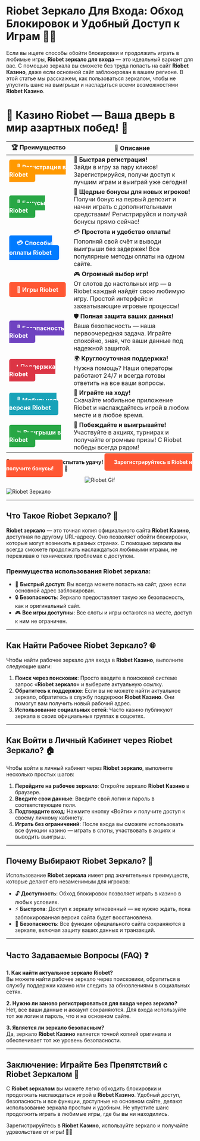 # **Riobet Зеркало Для Входа**: Обход Блокировок и Удобный Доступ к Играм 🎰🚀

Если вы ищете способы обойти блокировки и продолжить играть в любимые игры, **Riobet зеркало для входа** — это идеальный вариант для вас. С помощью зеркала вы сможете без труда попасть на сайт **Riobet Казино**, даже если основной сайт заблокирован в вашем регионе. В этой статье мы расскажем, как пользоваться зеркалом, чтобы не упустить шанс на выигрыши и насладиться всеми возможностями **Riobet Казино**.


# 🎲 **Казино Riobet — Ваша дверь в мир азартных побед!** 🎰

| 🏆 **Преимущество** | 🌟 **Описание** |
|--------------------|-----------------|
| <a href="https://brandplay.link/7xBLTPyj" style="background-color: #ff9900; color: white; padding: 10px 20px; border-radius: 5px; text-decoration: none; font-weight: bold;">🎉 Регистрация в Riobet</a> | 🚀 **Быстрая регистрация!** <br> Зайди в игру за пару кликов! Зарегистрируйся, получи доступ к лучшим играм и выиграй уже сегодня! |
| <a href="https://brandplay.link/7xBLTPyj" style="background-color: #28a745; color: white; padding: 10px 20px; border-radius: 5px; text-decoration: none; font-weight: bold;">🎁 Бонусы Riobet</a> | 🎉 **Щедрые бонусы для новых игроков!** <br> Получи бонус на первый депозит и начни играть с дополнительными средствами! Регистрируйся и получай бонусы прямо сейчас! |
| <a href="https://brandplay.link/7xBLTPyj" style="background-color: #007bff; color: white; padding: 10px 20px; border-radius: 5px; text-decoration: none; font-weight: bold;">💳 Способы оплаты Riobet</a> | 💳 **Простота и удобство оплаты!** <br> Пополняй свой счёт и выводи выигрыши без задержек! Все популярные методы оплаты на одном сайте. |
| <a href="https://brandplay.link/7xBLTPyj" style="background-color: #ff5733; color: white; padding: 10px 20px; border-radius: 5px; text-decoration: none; font-weight: bold;">🎰 Игры Riobet</a> | 🎮 **Огромный выбор игр!** <br> От слотов до настольных игр — в Riobet каждый найдёт свою любимую игру. Простой интерфейс и захватывающие игровые процессы! |
| <a href="https://brandplay.link/7xBLTPyj" style="background-color: #6f42c1; color: white; padding: 10px 20px; border-radius: 5px; text-decoration: none; font-weight: bold;">🔐 Безопасность Riobet</a> | 🛡️ **Полная защита ваших данных!** <br> Ваша безопасность — наша первоочередная задача. Играйте спокойно, зная, что ваши данные под надежной защитой. |
| <a href="https://brandplay.link/7xBLTPyj" style="background-color: #dc3545; color: white; padding: 10px 20px; border-radius: 5px; text-decoration: none; font-weight: bold;">📞 Поддержка Riobet</a> | 🌍 **Круглосуточная поддержка!** <br> Нужна помощь? Наши операторы работают 24/7 и всегда готовы ответить на все ваши вопросы. |
| <a href="https://brandplay.link/7xBLTPyj" style="background-color: #17a2b8; color: white; padding: 10px 20px; border-radius: 5px; text-decoration: none; font-weight: bold;">📱 Мобильная версия Riobet</a> | 📱 **Играйте на ходу!** <br> Скачайте мобильное приложение Riobet и наслаждайтесь игрой в любом месте и в любое время. |
| <a href="https://brandplay.link/7xBLTPyj" style="background-color: #28a745; color: white; padding: 10px 20px; border-radius: 5px; text-decoration: none; font-weight: bold;">💥 Выигрыши в Riobet</a> | 🤑 **Побеждайте и выигрывайте!** <br> Участвуйте в акциях, турнирах и получайте огромные призы! С Riobet победы всегда рядом! |

🎉 **Не упустите шанс испытать удачу!** <a href="https://brandplay.link/7xBLTPyj" style="background-color: #ff5733; color: white; padding: 15px 25px; border-radius: 5px; text-decoration: none; font-weight: bold;">Зарегистрируйтесь в Riobet и получите бонусы!</a> 🌟

<p align="center">
  <img src="https://i.pinimg.com/originals/1d/b3/25/1db325483acbe642c6d4e6fdd73a4988.gif" alt="Riobet Gif">
</p>

![Riobet Зеркало](https://www.bragazeta.ru/wp-content/uploads/2023/06/riobet1.webp)

---

## Что Такое **Riobet Зеркало**? 🔄

**Riobet зеркало** — это точная копия официального сайта **Riobet Казино**, доступная по другому URL-адресу. Оно позволяет обойти блокировки, которые могут возникать в разных странах. С помощью зеркала вы всегда сможете продолжать наслаждаться любимыми играми, не переживая о технических проблемах с доступом.

### Преимущества использования **Riobet зеркала**:
- 🚀 **Быстрый доступ**: Вы всегда можете попасть на сайт, даже если основной адрес заблокирован.
- 🔒 **Безопасность**: Зеркало предоставляет такую же безопасность, как и оригинальный сайт.
- 🎮 **Все игры доступны**: Все слоты и игры остаются на месте, доступ к ним не ограничен.

---

## Как Найти Рабочее **Riobet Зеркало**? 🌐

Чтобы найти рабочее зеркало для входа в **Riobet Казино**, выполните следующие шаги:

1. **Поиск через поисковик**: Просто введите в поисковой системе запрос «**Riobet зеркало**» и выберите актуальную ссылку.
2. **Обратитесь к поддержке**: Если вы не можете найти актуальное зеркало, обратитесь в службу поддержки **Riobet Казино**. Они помогут вам получить новый рабочий адрес.
3. **Использование социальных сетей**: Часто казино публикуют зеркала в своих официальных группах в соцсетях.

---

## Как Войти в Личный Кабинет через **Riobet Зеркало**? 🏠

Чтобы войти в личный кабинет через **Riobet зеркало**, выполните несколько простых шагов:

1. **Перейдите на рабочее зеркало**: Откройте зеркало **Riobet Казино** в браузере.
2. **Введите свои данные**: Введите свой логин и пароль в соответствующие поля.
3. **Подтвердите вход**: Нажмите кнопку «Войти» и получите доступ к своему личному кабинету.
4. **Играть без ограничений**: После входа вы сможете использовать все функции казино — играть в слоты, участвовать в акциях и выводить выигрыш.

---

## Почему Выбирают **Riobet Зеркало**? 🌟

Использование **Riobet зеркала** имеет ряд значительных преимуществ, которые делают его незаменимым для игроков:

- 🔓 **Доступность**: Обход блокировок позволяет играть в казино в любых условиях.
- ⚡ **Быстрота**: Доступ к зеркалу мгновенный — не нужно ждать, пока заблокированная версия сайта будет восстановлена.
- 🎲 **Безопасность**: Все функции официального сайта сохраняются в зеркале, включая защиту ваших данных и транзакций.

---

## Часто Задаваемые Вопросы (FAQ) ❓

**1. Как найти актуальное зеркало **Riobet**?**  
Вы можете найти рабочее зеркало через поисковики, обратиться в службу поддержки казино или следить за обновлениями в социальных сетях.

**2. Нужно ли заново регистрироваться для входа через зеркало?**  
Нет, все ваши данные и аккаунт сохраняются. Для входа используйте тот же логин и пароль, что и на основном сайте.

**3. Является ли зеркало безопасным?**  
Да, зеркало **Riobet Казино** является точной копией оригинала и обеспечивает тот же уровень безопасности.

---

## Заключение: Играйте Без Препятствий с **Riobet Зеркалом** 🎯

С **Riobet зеркалом** вы можете легко обходить блокировки и продолжать наслаждаться игрой в **Riobet Казино**. Удобный доступ, безопасность и все функции, доступные на основном сайте, делают использование зеркала простым и удобным. Не упустите шанс продолжить играть в любимые игры, где бы вы ни находились.

Зарегистрируйтесь в **Riobet Казино**, используйте зеркало и получайте удовольствие от игры! 💸🎰
